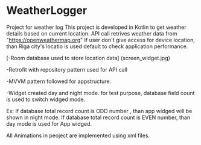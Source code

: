 # WeatherLogger
Project for weather log
This project is developed in Kotlin to get weather details based on current location.
API call retrives weather data from "https://openweathermap.org"
If user don't give access for device location, than Riga city's locatio is used default to check application performance.

 [-Room database used to store location data] (screen_widget.jpg)
 
 -Retrofit with repository pattern used for API call
 
 -MVVM pattern followed for appstructure.
 
 -Widget created day and night mode. for test purpose, database field count is used to switch widged mode.
 
 Ex: If database total record count is ODD number , than app widged will be shown in night mode. If database total record count is EVEN number, than day mode is used for App widged.

All Animations in peoject are implemented using xml files.

